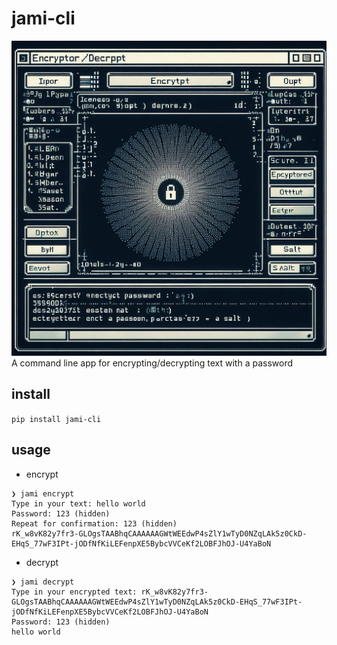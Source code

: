 # jami-cli
![logo](logo.jpeg)
A command line app for encrypting/decrypting text with a password

## install
`pip install jami-cli`


## usage

- encrypt
```
❯ jami encrypt
Type in your text: hello world
Password: 123 (hidden)
Repeat for confirmation: 123 (hidden)
rK_w8vK82y7fr3-GLOgsTAABhqCAAAAAAGWtWEEdwP4sZlY1wTyD0NZqLAk5z0CkD-EHqS_77wF3IPt-jODfNfKiLEFenpXE5BybcVVCeKf2LOBFJhOJ-U4YaBoN
```

- decrypt
```
❯ jami decrypt
Type in your encrypted text: rK_w8vK82y7fr3-GLOgsTAABhqCAAAAAAGWtWEEdwP4sZlY1wTyD0NZqLAk5z0CkD-EHqS_77wF3IPt-jODfNfKiLEFenpXE5BybcVVCeKf2LOBFJhOJ-U4YaBoN
Password: 123 (hidden)
hello world
